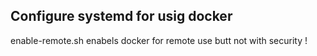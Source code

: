 ## Configure systemd for usig docker

enable-remote.sh enabels docker for remote use butt not with security !
